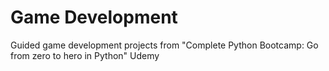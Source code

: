 # Game Development
Guided game development projects from "Complete Python Bootcamp: Go from zero to hero in Python" Udemy
